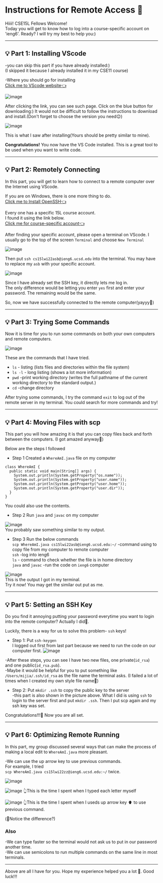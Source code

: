 # Instructions for Remote Access 📖

Hiiii! CSE15L Fellows Welcome! \
Today you will get to know how to log into a course-specific account on 'ieng6'. Ready?
I will try my best to help you:)

___

## 💡 Part 1: Installing VScode
-you can skip this part if you have already installed:)\
(I skipped it because I already installed it in my CSE11 course)


-Where you should go for installing\
[Click me to VScode website👈](https://code.visualstudio.com/)

![image](LabReport1.png)

After clicking the link, you can see such page. Click on the blue button for downloading:) It would not be difficult to follow the instructions to download and install.(Don't forget to choose the version you need😉)


![image](LabReport2.png)

This is what I saw after installing(Yours should be pretty similar to mine).

**Congratulations!** You now have the VS Code installed. This is a great tool to be used when you want to write code.

---

## 💡 Part 2: Remotely Connecting
In this part, you will get to learn how to connect to a remote computer over the Internet using VScode.

If you are on Windows, there is one more thing to do.\
[Click me to Install OpenSSH👈](https://docs.microsoft.com/en-us/windows-server/administration/openssh/openssh_install_firstuse)

Every one has a specific 15L course account.\
I found it using the link below.\
[Click me for course-specific account👈](https://sdacs.ucsd.edu/~icc/index.php)

After finding your specific account, please open a terminal on VScode. I usually go to the top of the screen `Terminal` and choose `New Terminal`

![image](Part2.2.png)

Then put
`ssh cs15lwi22asb@ieng6.ucsd.edu`
into the terminal. You may have to replace my `asb` with your specific account.

![image](Part2.1.png)

Since I have already set the SSH key, it directly lets me log in.\
The only difference would be letting you enter `yes` first and enter your password. The remaining would be the same.

So, now we have successfully connected to the remote computer(yayyy🥳)

---

## 💡 Part 3: Trying Some Commands
Now it is time for you to run some commands on both your own computers and remote computers.

![image](Part3.1.png)

These are the commands that I have tried.
* `ls` - listing (lists files and directories within the file system)
* `ls -l` - long listing (shows a lot more information)
* `pwd` -print working directory (writes the full pathname of the current working directory to the standard output.)
* `cd` -change directory

After trying some commands, I try the command `exit` to log out of the remote server in my terminal. You could search for more commands and try!

---
## 💡 Part 4: Moving Files with scp
This part you will how amazing it is that you can copy files back and forth between the computers. (I got amazed anyway🤣)

Below are the steps I followed
* Step 1 Created a `WhereAmI.java` file on my computer
```
class WhereAmI {
  public static void main(String[] args) {
    System.out.println(System.getProperty("os.name"));
    System.out.println(System.getProperty("user.name"));
    System.out.println(System.getProperty("user.home"));
    System.out.println(System.getProperty("user.dir"));
  }
}
```
You could also use the contents.

* Step 2 Run `java` and `javac` on my computer

![image](part5.1.png)\
You probably saw something similar to my output.

* Step 3 Run the below commands\
`scp WhereAmI.java cs15lwi22asb@ieng6.ucsd.edu:~/`
-command using to copy file from my computer to remote computer\
`ssh` -log into ieng6\
`ls` - command to check whether the file is in home directory\
`java` and `javac` -run the code on `ieng6` computer


![image](part5.3.png)\
This is the output I got in my terminal.\
Try it now! You may get the similar out put as me.

---
## 💡 Part 5: Setting an SSH Key
Do you find it annoying putting your password everytime you want to login into the remote computer? Actually I did🤪.

Luckily, there is a way for us to solve this problem- `ssh` keys!



* Step 1: Put `ssh-keygen`\
I logged out first from last part because we need to run the code on our computer first.
![image](part6.1.png)

-After these steps, you can see I have two new files, one private(`id_rsa`) and one public(`id_rsa.pub`). \
-Maybe it would be helpful for you to put something like `/Users/mijia/.ssh/id_rsa` as the file name the terminal asks. (I failed a lot of times when I created my own style file name🤪)

* Step 2: Put `mkdir .ssh` to copy the public key to the server\
-this part is also shown in the picture above. What I did is using `ssh` to login to the server first and put `mkdir .ssh`. Then I put scp again and my ssh key was set.

Congratulations!!!🥳 Now you are all set. 

---
## 💡 Part 6: Optimizing Remote Running
In this part, my group discussed several ways that can make the process of making a local edit to `WhereAmI.java` more pleasant.

-We can use the up arrow key to use previous commands.\
For example, I tried  
`scp WhereAmI.java cs15lwi22zz@ieng6.ucsd.edu:~/` twice.

![image](Part7.1.png)

![image](Part7.1.2.jpeg)
👆This is the time I spent when I typed each letter myself

![image](Part7.1.1.jpeg)
👆This is the time I spent when I useds up arrow key ⬆️ to use previous command.


(👀Notice the difference?)

### Also
-We can type faster so the terminal would not ask us to put in our password another time.\
-We can use semicolons to run multiple commands on the same line in most terminals.

---
Above are all I have for you. Hope my experience helped you a lot 🥰. Good luck!!!






